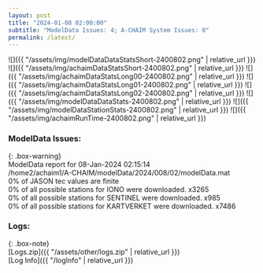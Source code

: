 ```yaml
---
layout: post
title: "2024-01-08 02:00:00"
subtitle: "ModelData Issues: 4; A-CHAIM System Issues: 0"
permalink: /latest/
---
```


![]({{ "/assets/img/modelDataDataStatsShort-2400802.png" | relative_url }})
![]({{ "/assets/img/achaimDataStatsShort-2400802.png" | relative_url }})
![]({{ "/assets/img/achaimDataStatsLong00-2400802.png" | relative_url }})
![]({{ "/assets/img/achaimDataStatsLong01-2400802.png" | relative_url }})
![]({{ "/assets/img/achaimDataStatsLong02-2400802.png" | relative_url }})
![]({{ "/assets/img/modelDataDataStats-2400802.png" | relative_url }})
![]({{ "/assets/img/modelDataStationStats-2400802.png" | relative_url }})
![]({{ "/assets/img/achaimRunTime-2400802.png" | relative_url }})


### ModelData Issues:  
  
{: .box-warning}  
 ModelData report for 08-Jan-2024 02:15:14   
 /home2/achaim1/A-CHAIM/modelData/2024/008/02/modelData.mat   
 0% of JASON tec values are finite   
 0% of all possible stations for IONO were downloaded. x3265   
 0% of all possible stations for SENTINEL were downloaded. x985   
 0% of all possible stations for KARTVERKET were downloaded. x7486   
  


### Logs:  
  
{: .box-note}  
[Logs.zip]({{ "/assets/other/logs.zip" | relative_url }})  
[Log Info]({{ "/logInfo" | relative_url }})  

